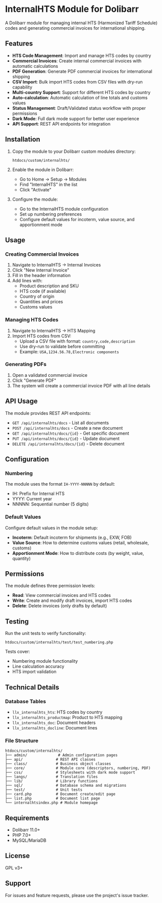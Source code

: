 # InternalHTS Module for Dolibarr

A Dolibarr module for managing internal HTS (Harmonized Tariff Schedule) codes and generating commercial invoices for international shipping.

## Features

- **HTS Code Management**: Import and manage HTS codes by country
- **Commercial Invoices**: Create internal commercial invoices with automatic calculations
- **PDF Generation**: Generate PDF commercial invoices for international shipping
- **CSV Import**: Bulk import HTS codes from CSV files with dry-run capability
- **Multi-country Support**: Support for different HTS codes by country
- **Auto-calculation**: Automatic calculation of line totals and customs values
- **Status Management**: Draft/Validated status workflow with proper permissions
- **Dark Mode**: Full dark mode support for better user experience
- **API Support**: REST API endpoints for integration

## Installation

1. Copy the module to your Dolibarr custom modules directory:
   ```
   htdocs/custom/internalhts/
   ```

2. Enable the module in Dolibarr:
   - Go to Home → Setup → Modules
   - Find "InternalHTS" in the list
   - Click "Activate"

3. Configure the module:
   - Go to the InternalHTS module configuration
   - Set up numbering preferences
   - Configure default values for incoterm, value source, and apportionment mode

## Usage

### Creating Commercial Invoices

1. Navigate to InternalHTS → Internal Invoices
2. Click "New Internal Invoice"
3. Fill in the header information
4. Add lines with:
   - Product description and SKU
   - HTS code (if available)
   - Country of origin
   - Quantities and prices
   - Customs values

### Managing HTS Codes

1. Navigate to InternalHTS → HTS Mapping
2. Import HTS codes from CSV:
   - Upload a CSV file with format: `country,code,description`
   - Use dry-run to validate before committing
   - Example: `USA,1234.56.78,Electronic components`

### Generating PDFs

1. Open a validated commercial invoice
2. Click "Generate PDF"
3. The system will create a commercial invoice PDF with all line details

## API Usage

The module provides REST API endpoints:

- `GET /api/internalhts/docs` - List all documents
- `POST /api/internalhts/docs` - Create a new document
- `GET /api/internalhts/docs/{id}` - Get specific document
- `PUT /api/internalhts/docs/{id}` - Update document
- `DELETE /api/internalhts/docs/{id}` - Delete document

## Configuration

### Numbering

The module uses the format `IH-YYYY-NNNNN` by default:
- IH: Prefix for Internal HTS
- YYYY: Current year
- NNNNN: Sequential number (5 digits)

### Default Values

Configure default values in the module setup:
- **Incoterm**: Default incoterm for shipments (e.g., EXW, FOB)
- **Value Source**: How to determine customs values (retail, wholesale, customs)
- **Apportionment Mode**: How to distribute costs (by weight, value, quantity)

## Permissions

The module defines three permission levels:
- **Read**: View commercial invoices and HTS codes
- **Write**: Create and modify draft invoices, import HTS codes
- **Delete**: Delete invoices (only drafts by default)

## Testing

Run the unit tests to verify functionality:
```
htdocs/custom/internalhts/test/test_numbering.php
```

Tests cover:
- Numbering module functionality
- Line calculation accuracy
- HTS import validation

## Technical Details

### Database Tables

- `llx_internalhts_hts`: HTS codes by country
- `llx_internalhts_productmap`: Product to HTS mapping
- `llx_internalhts_doc`: Document headers
- `llx_internalhts_docline`: Document lines

### File Structure

```
htdocs/custom/internalhts/
├── admin/              # Admin configuration pages
├── api/               # REST API classes
├── class/             # Business object classes
├── core/              # Module core (descriptors, numbering, PDF)
├── css/               # Stylesheets with dark mode support
├── langs/             # Translation files
├── lib/               # Library functions
├── sql/               # Database schema and migrations
├── test/              # Unit tests
├── card.php           # Document create/edit page
├── list.php           # Document list page
└── internalhtsindex.php # Module homepage
```

## Requirements

- Dolibarr 11.0+
- PHP 7.0+
- MySQL/MariaDB

## License

GPL v3+

## Support

For issues and feature requests, please use the project's issue tracker.